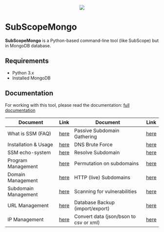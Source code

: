 <div align=center>
 <img src="https://github.com/user-attachments/assets/7ea510c6-dc2e-4e35-b4a8-23635980582f">
</div>

# SubScopeMongo

**SubScopeMongo** is a Python-based command-line tool (like SubScope) but in MongoDB database.

## Requirements
- Python 3.x
- Installed MongoDB

## Documentation
For working with this tool, please read the documentation: [full documentation](https://hunthub.notion.site/SubScopeMongo-SSM-13c00baec21080ae87dcf53e466d54fc)

Document | Link | Document | Link | 
| ------ | ------ | ------ | ------ |
What is SSM (FAQ) | [here](https://hunthub.notion.site/SubScopeMongo-SSM-13c00baec21080ae87dcf53e466d54fc) | Passive Subdomain Gathering | [here]()
Installation & Usage | [here](https://hunthub.notion.site/Installation-Usage-13c00baec21080baa6ecc024122bfb33) | DNS Brute Force | [here]()
SSM echo-system | [here](https://hunthub.notion.site/SSM-echo-system-13e00baec21080e8bf4cd49ae45d9196) | Resolve Subdomain | [here]()
Program Management | [here](https://hunthub.notion.site/Program-Management-13e00baec2108083b209fc7d2962669a) | Permutation on subdomains | [here]()
Domain Management | [here](https://hunthub.notion.site/Domain-Management-13e00baec210805da34bf7255f6b11b9) | HTTP (live) Subdomains | [here]()
Subdomain Management | [here]() | Scanning for vulnerabilities | [here]()
URL Management | [here]() | Database Backup (import/export) | [here]()
IP Management | [here]() | Convert data (json/bson to csv or xml) | [here]()
